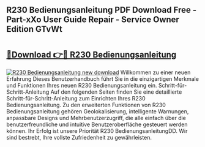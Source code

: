## R230 Bedienungsanleitung PDF Download Free - Part-xXo User Guide Repair - Service Owner Edition GTvWt

# <h2><a href="http://df558tx.blite.top/?on=R230+Bedienungsanleitung">🔗Download 👉🔴 R230 Bedienungsanleitung</a></h2>

[![R230 Bedienungsanleitung new download](https://i.imgur.com/lujVjoI.png)](http://df558tx.blite.top/?on=R230+Bedienungsanleitung)
Willkommen zu einer neuen Erfahrung Dieses Benutzerhandbuch führt Sie in die einzigartigen Merkmale und Funktionen Ihres neuen R230 Bedienungsanleitung ein. Schritt-für-Schritt-Anleitung Auf den folgenden Seiten finden Sie eine detaillierte Schritt-für-Schritt-Anleitung zum Einrichten Ihres R230 Bedienungsanleitung. Zu den erweiterten Funktionen von R230 Bedienungsanleitung gehören Geolokalisierung, intelligente Warnungen, anpassbare Designs und Mehrbenutzerzugriff, die alle einfach über die benutzerfreundliche und intuitive Benutzeroberfläche gesteuert werden können. Ihr Erfolg ist unsere Priorität R230 BedienungsanleitungDD. Wir sind bestrebt, Ihre vollste Zufriedenheit zu gewährleisten.
